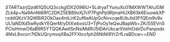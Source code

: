 $START$azrjQzd61Q5UQ3cckgIDX2096lU+5LdryaTYunuXc01MXWWTAhJGMZLk4p+Na9AnNt6RfC2DKZ5EB89oXj7cP7PghPp9RjmaHUXB63k6EiuowkXPrzddGKzV3QWBiR2OkOax4ntLirK2uf6eAUpGcNvvcqe8UbJtd3FfQEm9v9xUL1aNDXd5wRydkYEQerM/yDtXwbxsU3+TjPoOy1eQwJBapWb+ZK/SSEVnSPCIoHmwO6aB9R5YTQQKAwIlSnNsiMdRU5tDArUkcarIlVehtOaVDcPanpxdx4MxL8vcorr7tDkUQrymvqXBa2FFXtccfph26NtNI9YrZrfLraBDcw==$END$